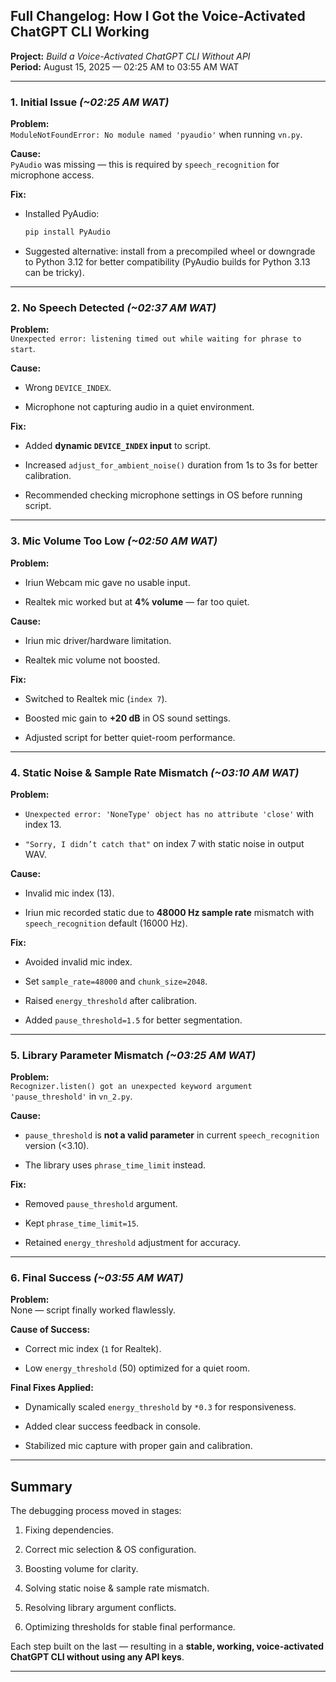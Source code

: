 ## **Full Changelog: How I Got the Voice-Activated ChatGPT CLI Working**

**Project:** _Build a Voice-Activated ChatGPT CLI Without API_  
**Period:** August 15, 2025 — 02:25 AM to 03:55 AM WAT

---

### **1. Initial Issue** _(~02:25 AM WAT)_

**Problem:**  
`ModuleNotFoundError: No module named 'pyaudio'` when running `vn.py`.

**Cause:**  
`PyAudio` was missing — this is required by `speech_recognition` for microphone access.

**Fix:**

- Installed PyAudio:
    
    ```bash
    pip install PyAudio
    ```
    
- Suggested alternative: install from a precompiled wheel or downgrade to Python 3.12 for better compatibility (PyAudio builds for Python 3.13 can be tricky).
    

---

### **2. No Speech Detected** _(~02:37 AM WAT)_

**Problem:**  
`Unexpected error: listening timed out while waiting for phrase to start`.

**Cause:**

- Wrong `DEVICE_INDEX`.
    
- Microphone not capturing audio in a quiet environment.
    

**Fix:**

- Added **dynamic `DEVICE_INDEX` input** to script.
    
- Increased `adjust_for_ambient_noise()` duration from 1s to 3s for better calibration.
    
- Recommended checking microphone settings in OS before running script.
    

---

### **3. Mic Volume Too Low** _(~02:50 AM WAT)_

**Problem:**

- Iriun Webcam mic gave no usable input.
    
- Realtek mic worked but at **4% volume** — far too quiet.
    

**Cause:**

- Iriun mic driver/hardware limitation.
    
- Realtek mic volume not boosted.
    

**Fix:**

- Switched to Realtek mic (`index 7`).
    
- Boosted mic gain to **+20 dB** in OS sound settings.
    
- Adjusted script for better quiet-room performance.
    

---

### **4. Static Noise & Sample Rate Mismatch** _(~03:10 AM WAT)_

**Problem:**

- `Unexpected error: 'NoneType' object has no attribute 'close'` with index 13.
    
- `"Sorry, I didn’t catch that"` on index 7 with static noise in output WAV.
    

**Cause:**

- Invalid mic index (13).
    
- Iriun mic recorded static due to **48000 Hz sample rate** mismatch with `speech_recognition` default (16000 Hz).
    

**Fix:**

- Avoided invalid mic index.
    
- Set `sample_rate=48000` and `chunk_size=2048`.
    
- Raised `energy_threshold` after calibration.
    
- Added `pause_threshold=1.5` for better segmentation.
    

---

### **5. Library Parameter Mismatch** _(~03:25 AM WAT)_

**Problem:**  
`Recognizer.listen() got an unexpected keyword argument 'pause_threshold'` in `vn_2.py`.

**Cause:**

- `pause_threshold` is **not a valid parameter** in current `speech_recognition` version (<3.10).
    
- The library uses `phrase_time_limit` instead.
    

**Fix:**

- Removed `pause_threshold` argument.
    
- Kept `phrase_time_limit=15`.
    
- Retained `energy_threshold` adjustment for accuracy.
    

---

### **6. Final Success** _(~03:55 AM WAT)_

**Problem:**  
None — script finally worked flawlessly.

**Cause of Success:**

- Correct mic index (`1` for Realtek).
    
- Low `energy_threshold` (50) optimized for a quiet room.
    

**Final Fixes Applied:**

- Dynamically scaled `energy_threshold` by `*0.3` for responsiveness.
    
- Added clear success feedback in console.
    
- Stabilized mic capture with proper gain and calibration.
    

---

## **Summary**

The debugging process moved in stages:

1. Fixing dependencies.
    
2. Correct mic selection & OS configuration.
    
3. Boosting volume for clarity.
    
4. Solving static noise & sample rate mismatch.
    
5. Resolving library argument conflicts.
    
6. Optimizing thresholds for stable final performance.
    

Each step built on the last — resulting in a **stable, working, voice-activated ChatGPT CLI without using any API keys**.

---
